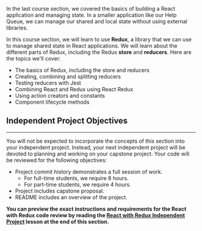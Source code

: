 In the last course section, we covered the basics of building a React application and managing state. In a smaller application like our Help Queue, we can manage our shared and local state without using external libraries.

In this course section, we will learn to use **Redux**, a library that we can use to manage shared state in React applications. We will learn about the different parts of Redux, including the Redux **store** and **reducers**. Here are the topics we'll cover:

* The basics of Redux, including the store and reducers
* Creating, combining and splitting reducers
* Testing reducers with Jest
* Combining React and Redux using React Redux
* Using action creators and constants
* Component lifecycle methods

## Independent Project Objectives
---

You will not be expected to incorporate the concepts of this section into your independent project. Instead, your next independent project will be devoted to planning and working on your capstone project. Your code will be reviewed for the following objectives:

* Project commit history demonstrates a full session of work.
  *  For full-time students, we require 8 hours. 
  *  For part-time students, we require 4 hours.
* Project includes capstone proposal.
* README includes an overview of the project.

**You can preview the exact instructions and requirements for the React with Redux code review by reading the [React with Redux Independent Project](https://www.learnhowtoprogram.com/react/react-with-redux/react-with-redux-independent-project) lesson at the end of this section.**